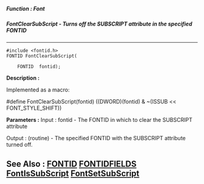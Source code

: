 ##### Function : Font
##### FontClearSubScript - Turns off the SUBSCRIPT attribute in the specified FONTID
---
```
#include <fontid.h>
FONTID FontClearSubScript(

	FONTID  fontid);
```
**Description :**

Implemented as a macro:

#define FontClearSubScript(fontid) ((DWORD)(fontid) & ~(ISSUB << 
FONT_STYLE_SHIFT))

**Parameters :**
Input :
fontid  -  The FONTID in which to clear the SUBSCRIPT attribute

Output :
(routine)  -  The specified FONTID with the SUBSCRIPT attribute turned off.



**See Also :**
[FONTID](/reference/Data/FONTID)
[FONTIDFIELDS](/reference/Data/FONTIDFIELDS)
[FontIsSubScript](/reference/Func/FontIsSubScript)
[FontSetSubScript](/reference/Func/FontSetSubScript)
---
